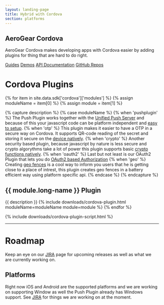 ```yaml
---
layout: landing-page
title: Hybrid with Cordova
section: platforms
---
```


<article class="push">

  <h1><i class="fa fa-simplybuilt"></i> AeroGear Cordova</h1>
  <p class="alt">AeroGear Cordova makes developing apps with Cordova easier by adding plugins for thing that are hard to do right.</p>

  <p>
    <a href="/getstarted/guides/" class="btn btn-primary"><i class="fa fa-book"></i> Guides</a>
    <a href="/getstarted/demos/#cordova" class="btn btn-primary"><i class="fa fa-cogs"></i> Demos</a>
    <a href="/docs/specs/aerogear-cordova/" class="btn btn-primary"><i class="fa fa-file-text-o"></i> API Documentation</a>
    <a href="https://github.com/aerogear/?query=cordova" class="btn btn-primary"><i class="fa fa-github-alt"></i> GitHub Repos</a>
  </p>

</article><!-- feature -->

# Cordova Plugins

{% for item in site.data.sdk['cordova']['modules'] %}
{% assign moduleName = item[0] %}
{% assign module = item[1] %}

<!-- CAPTURE DESCRIPTION -->
{% capture description %}
{% case moduleName %}
{% when 'pushplugin' %}
The Push Plugin works together with the [Unified Push Server](/docs/unifiedpush/) and because of this your javascript code can be
platform independent and [easy to setup](/docs/guides/aerogear-cordova/AerogearCordovaPush/).
{% when 'otp' %}
This plugin makes it easier to have a OTP in a secure way on Cordova. It supports QR-code reading of the secret and storing it secure on the [device natively](/docs/guides/aerogear-cordova/AerogearCordovaOTP/).
{% when 'crypto' %}
Another security based plugin, because javascript by nature is less secure and crypto algorythms take a lot of power this plugin supports basic [crypto functions natively](/docs/guides/aerogear-cordova/AerogearCordovaCrypto/).
{% when 'oauth2' %}
Last but not least is our OAuth2 Plugin that lets you do [OAuth2 based Authorization](https://github.com/aerogear/aerogear-oauth2-cordova)
{% when 'geo' %}
Creating [geo fences](/docs/specs/aerogear-cordova/geofencing.html) is a cool way to inform you users that he is getting close to a place of intrest, this plugin creates geo fences in a battery efficient way using platform specific api.
{% endcase %}
{% endcapture %}
<!-- END DESCRIPTION -->

## <i class="fa {{ site.data.modules[module.module]['icon'] }}"></i> {{ module.long-name }} Plugin
{{ description }}
{% include downloads/cordova-plugin.html moduleName=moduleName module=module %}
{% endfor %}

{% include downloads/cordova-plugin-script.html %}

---

# Roadmap
Keep an eye on our [JIRA](https://jira.jboss.org/browse/AGCORDOVA/?selectedTab=com.atlassian.jira.jira-projects-plugin:roadmap-panel) page for upcoming releases as well as what we are currently working on.

## Platforms
Right now iOS and Android are the supported platforms and we are working on supporting Window as well the Push Plugin already has Windows support. See [JIRA](https://issues.jboss.org/browse/AGCORDOVA) for things we are working on at the moment.
